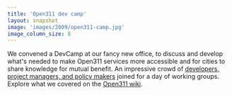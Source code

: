 ```yaml
---
title: 'Open311 dev camp'
layout: snapshot
image: 'images/2009/open311-camp.jpg'
image_column_size: 8
---
```


We convened a DevCamp at our fancy new office, to discuss and develop what's needed to make Open311 services more accessible and for cities to share knowledge for mutual benefit. An impressive crowd of <a href="http://www.eventbrite.com/e/open311-devcamp-tickets-434686158">developers, project managers, and policy makers</a> joined for a day of working groups. Explore what we covered on the <a href="http://wiki.open311.org/Open311DevCamp/">Open311 wiki</a>.